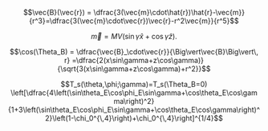 $$\vec{B}(\vec{r}) = \dfrac{3(\vec{m}\cdot\hat{r})\hat{r}-\vec{m}}{r^3}=\dfrac{3(\vec{m}\cdot\vec{r})\vec{r}-r^2\vec{m}}{r^5}$$

$$\vec{m}=MV\left(\sin\gamma\hat{x}+\cos\gamma\hat{z}\right).$$

$$\cos(\Theta_B) = \dfrac{\vec{B}_\cdot\vec{r}}{\Big\vert\vec{B}\Big\vert\, r} =\dfrac{2(x\sin\gamma+z\cos\gamma)}{\sqrt{3(x\sin\gamma+z\cos\gamma)+r^2}}$$


$$T_s(\theta,\phi;\gamma)=T_s(\Theta_B=0) \left[\dfrac{4\left(\sin\theta_E\cos\phi_E\sin\gamma+\cos\theta_E\cos\gamma\right)^2}{1+3\left(\sin\theta_E\cos\phi_E\sin\gamma+\cos\theta_E\cos\gamma\right)^2}\left(1-\chi_0^{\,4}\right)+\chi_0^{\,4}\right]^{1/4}$$

